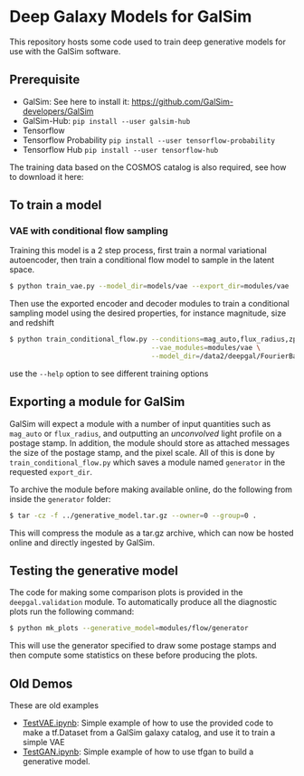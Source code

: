 # Deep Galaxy Models for GalSim

This repository hosts some code used to train deep generative models for use with
the GalSim software.

## Prerequisite

  - GalSim: See here to install it: https://github.com/GalSim-developers/GalSim
  - GalSim-Hub: `pip install --user galsim-hub`
  - Tensorflow
  - Tensorflow Probability `pip install --user tensorflow-probability`
  - Tensorflow Hub `pip install --user tensorflow-hub`

The training data based on the COSMOS catalog is also required, see how to
download it here:


## To train a model

### VAE with conditional flow sampling

Training this model is a 2 step process, first train a normal variational
autoencoder, then train a conditional flow model to sample in the latent space.

```sh
$ python train_vae.py --model_dir=models/vae --export_dir=modules/vae
```
Then use the exported encoder and decoder modules to train a conditional sampling
model using the desired properties, for instance magnitude, size and redshift
```sh
$ python train_conditional_flow.py --conditions=mag_auto,flux_radius,zphot \
                                   --vae_modules=modules/vae \
                                   --model_dir=/data2/deepgal/FourierBasedFlow
```


use the `--help` option to see different training options

## Exporting a module for GalSim

GalSim will expect a module with a number of input quantities
such as `mag_auto` or `flux_radius`, and outputting an *unconvolved* light
profile on a postage stamp. In addition, the module should store as attached
messages the size of the postage stamp, and the pixel scale. All of this is
done by `train_conditional_flow.py` which saves a module named `generator` in
the requested `export_dir`.

To archive the module before making available online, do the following from inside the `generator` folder:
```sh
$ tar -cz -f ../generative_model.tar.gz --owner=0 --group=0 .
```
This will compress the module as a tar.gz archive, which can now be hosted online
and directly ingested by GalSim.

## Testing the generative model

The code for making some comparison plots is provided in the `deepgal.validation`
module. To automatically produce all the diagnostic plots run the following
command:

```sh
$ python mk_plots --generative_model=modules/flow/generator
```

This will use the generator specified to draw some postage stamps and then compute
some statistics on these before producing the plots.

## Old Demos
These are old examples

  - [TestVAE.ipynb](notebooks/TestVAE.ipynb): Simple example of how to use the provided code to make a tf.Dataset from a GalSim galaxy catalog, and use it to train a simple VAE
  - [TestGAN.ipynb](notebooks/TestGAN.ipynb): Simple example of how to use tfgan to build a generative model.
